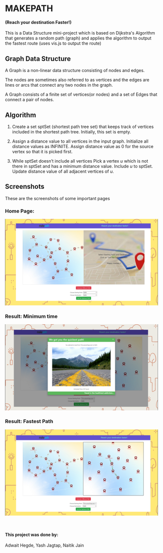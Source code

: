 # MAKEPATH 
#### (Reach your destination Faster!)
This is a Data Structure mini-project which is based on Dijkstra's Algorithm that generates a random path (graph) and applies the algorithm to output the fastest route (uses vis.js to output the route)

## Graph Data Structure
A Graph is a non-linear data structure consisting of nodes and edges. 

The nodes are sometimes also referred to as vertices and the edges are lines or arcs that connect any two nodes in the graph. 

A Graph consists of a finite set of vertices(or nodes) and a set of Edges that connect a pair of nodes.

## Algorithm
1) Create a set sptSet (shortest path tree set) that keeps track of vertices included in the shortest path tree. Initially, this set is empty.

2) Assign a distance value to all vertices in the input graph. Initialize all distance values as INFINITE. Assign distance value as 0 for the source vertex so that it is picked first.

3) While sptSet doesn’t include all vertices Pick a vertex *u* which is not there in sptSet and has a minimum distance value. Include *u* to sptSet. Update distance value of all adjacent vertices of *u*.


## Screenshots
These are the screenshots of some important pages

### Home Page:

![Home Page](images/home.png)

### Result: Minimum time

![Result](images/op_result.png)


### Result: Fastest Path

![Fastest Path](images/op_graph.png)




<br />

#### This project was done by: 
Adwait Hegde, Yash Jagtap, Naitik Jain
